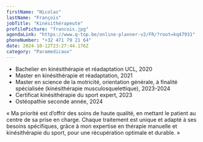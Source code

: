 ```yaml
---
firstName: "Nicolas"
lastName: "François"
jobTitle: "Kinésithérapeute"
profilePicture: "francois.jpg"
agendaLink: "https://www.q-top.be/online-planner-v2/FR/?root=kq47931"
phoneNumber: "+32 471 79 21 64"
date: 2024-10-12T23:27:44.176Z
category: "Paramedicaux"
---
```

-	Bachelier en kinésithérapie et réadaptation UCL, 2020 
-	Master en kinésithérapie et réadaptation, 2021 
-	Master en science de la motricité, orientation générale, à finalité spécialisée (kinésithérapie musculosquelettique), 2023-2024
-	⁠Certificat kinésithérapie du sport expert, 2023
-	⁠Ostéopathie seconde année, 2024

« Ma priorité est d’offrir des soins de haute qualité, en mettant le patient au centre de sa prise en charge. Chaque traitement est unique et adapté à ses besoins spécifiques, grâce à mon expertise en thérapie manuelle et kinésithérapie du sport, pour une récupération optimale et durable. »

